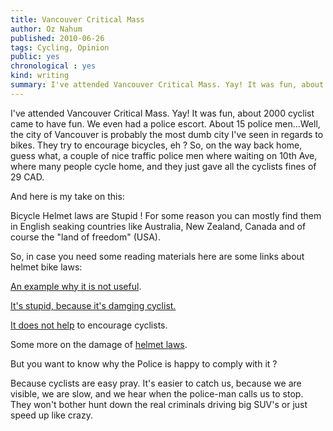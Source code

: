 ```yaml
---
title: Vancouver Critical Mass
author: Oz Nahum
published: 2010-06-26
tags: Cycling, Opinion
public: yes
chronological : yes
kind: writing 
summary: I've attended Vancouver Critical Mass. Yay! It was fun, about 2000 cyclist came to have fun. We even had a police escort. About 15 police men...Well, the city of Vancouver is probably the most dumb city I've seen in regards to bikes. They try to encourage bicycles, eh ? So, on the way back home, guess what, a couple of nice traffic police men where waiting on 10th Ave, where many people cycle home, and they just gave all the cyclists fines of 29 CAD.
---
```


I've attended Vancouver Critical Mass. Yay! It was fun, about 2000 cyclist came to have fun. We even had a police escort. About 15 police men...Well, the city of Vancouver is probably the most dumb city I've seen in regards to bikes. They try to encourage bicycles, eh ? So, on the way back home, guess what, a couple of nice traffic police men where waiting on 10th Ave, where many people cycle home, and they just gave all the cyclists fines of 29 CAD.

And here is my take on this:

Bicycle Helmet laws are Stupid ! For some reason you can mostly find them in English seaking countries like Australia, New Zealand, Canada and of course the "land of freedom" (USA).

So, in case you need some reading materials here are some links about helmet bike laws:

[An example why it is not useful](http://en.wikipedia.org/wiki/Bicycle_helmets_in_New_Zealand.).

[It's stupid, because it's damging cyclist. ](http://www.cyclehelmets.org/1096.html)

[It does not help](http://www.cycle-helmets.com/) to encourage cyclists.

Some more on the damage of [helmet laws](http://www.vehicularcyclist.com/).

But you want to know why the Police is happy to comply with it ?

Because cyclists are easy pray. It's easier to catch us, because we are visible, we are slow, and we hear when the police-man calls us to stop. They won't bother hunt down the real criminals driving big SUV's or just speed up like crazy.
